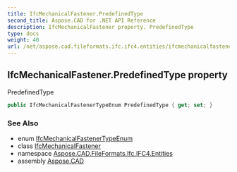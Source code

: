 ```yaml
---
title: IfcMechanicalFastener.PredefinedType
second_title: Aspose.CAD for .NET API Reference
description: IfcMechanicalFastener property. PredefinedType
type: docs
weight: 40
url: /net/aspose.cad.fileformats.ifc.ifc4.entities/ifcmechanicalfastener/predefinedtype/
---
```

## IfcMechanicalFastener.PredefinedType property

PredefinedType

```csharp
public IfcMechanicalFastenerTypeEnum PredefinedType { get; set; }
```

### See Also

* enum [IfcMechanicalFastenerTypeEnum](../../../aspose.cad.fileformats.ifc.ifc4.types/ifcmechanicalfastenertypeenum/)
* class [IfcMechanicalFastener](../)
* namespace [Aspose.CAD.FileFormats.Ifc.IFC4.Entities](../../../aspose.cad.fileformats.ifc.ifc4.entities/)
* assembly [Aspose.CAD](../../../)


